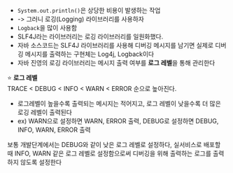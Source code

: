 - `System.out.println()`은 상당한 비용이 발생하는 작업
- -> 그러니 로깅(Logging) 라이브러리를 사용하자
- `Logback`을 많이 사용함
- SLF4J라는 라이브러리는 로깅 라이브러리를 일원화했다.
- 자바 소스코드는 SLF4J 라이브러리를 사용해 디버깅 메시지를 남기면 실제로 디버깅 메시지를 출력하는 구현체는 Log4j, Logback이다
- 자바 진영의 로깅 라이브러리는 메시지 출력 여부를 **로그 레벨**을 통해 관리한다

⭐ **로그 레벨**
<br>TRACE < DEBUG < INFO < WARN < ERROR 순으로 높아진다.
- 로그레벨이 높을수록 출력되는 메시지는 적어지고, 로그 레벨이 낮을수록 더 많은 로깅 레벨이 출력된다
- ex) WARN으로 설정하면 WARN, ERROR 출력, DEBUG로 설정하면 DEBUG, INFO, WARN, ERROR 출력

보통 개발단계에서는 DEBUG와 같이 낮은 로그 레벨로 설정하다, 실서비스로 배포할 때 INFO, WARN 같은 로그 레벨로 설정함으로써 디버깅을 위해 출력하는 로그를 출력하지 않도록 설정한다
